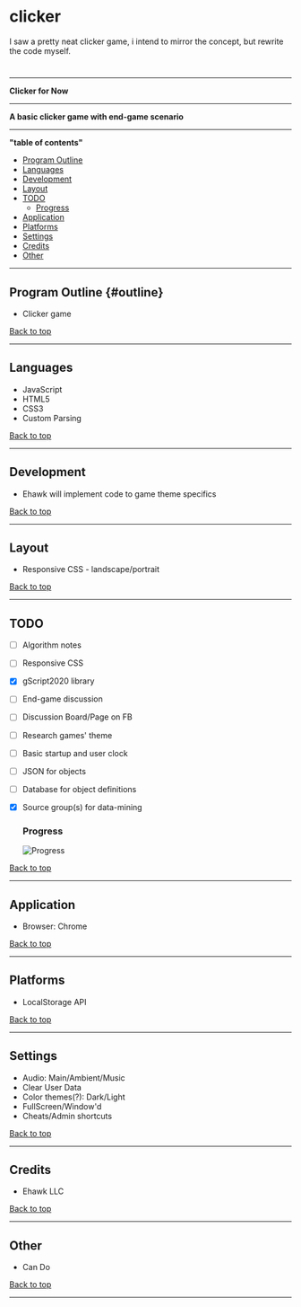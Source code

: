 # clicker
I saw a pretty neat clicker game, i intend to mirror the concept, but rewrite the code myself. 

#
____
**Clicker for Now**
____
**A basic clicker game with end-game scenario** 
____
**"table of contents"**

- [Program Outline](#outline)
- [Languages](#languages)
- [Development](#development)
- [Layout](#layout)
- [TODO](#todo)
    * [Progress](#progress)
- [Application](#application)
- [Platforms](#platforms)
- [Settings](#settings)
- [Credits](#credits)
- [Other](#other)

____

## Program Outline {#outline}

* Clicker game

[Back to top](#title)
____

## Languages

* JavaScript
* HTML5
* CSS3
* Custom Parsing

[Back to top](#title)
____

## Development

* Ehawk will implement code to game theme specifics

[Back to top](#title)
____

## Layout

* Responsive CSS - landscape/portrait

[Back to top](#title)
____

## TODO

- [ ] Algorithm notes
- [ ] Responsive CSS
- [x] gScript2020 library
- [ ] End-game discussion
- [ ] Discussion Board/Page on FB
- [ ] Research games' theme
- [ ] Basic startup and user clock
- [ ] JSON for objects
- [ ] Database for object definitions
- [x] Source group(s) for data-mining

    ### Progress
    ![Progress](https://progress-bar.dev/20/)

[Back to top](#title)
____

## Application

* Browser: Chrome

[Back to top](#title)
____

## Platforms

* LocalStorage API

[Back to top](#title)
____

## Settings

* Audio: Main/Ambient/Music
* Clear User Data
* Color themes(?): Dark/Light
* FullScreen/Window'd
* Cheats/Admin shortcuts 

[Back to top](#title)
____

## Credits

* Ehawk LLC

[Back to top](#title)
____

## Other

* Can Do

[Back to top](#)
____
